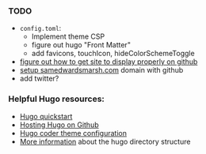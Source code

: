 ### TODO
* `config.toml`:
    * Implement theme CSP
    * figure out hugo "Front Matter"
    * add favicons, touchIcon, hideColorSchemeToggle
* [figure out how to get site to display properly on github](https://gohugo.io/hosting-and-deployment/hosting-on-github/)
* [setup samedwardsmarsh.com](https://gohugo.io/hosting-and-deployment/hosting-on-github/#use-a-custom-domain) domain with github
* add twitter?

### Helpful Hugo resources:
* [Hugo quickstart](https://gohugo.io/getting-started/quick-start/)
* [Hosting Hugo on Github](https://gohugo.io/hosting-and-deployment/hosting-on-github/)
* [Hugo coder theme configuration](https://github.com/luizdepra/hugo-coder/wiki/Configurations#complete-example)
* [More information](https://gohugo.io/getting-started/directory-structure/) about the hugo directory structure